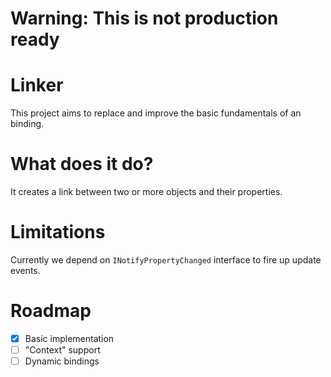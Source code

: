 # Warning: This is not production ready

# Linker
This project aims to replace and improve the basic fundamentals of an binding.

# What does it do?
It creates a link between two or more objects and their properties.

# Limitations
Currently we depend on ```INotifyPropertyChanged``` interface to fire up update events.

# Roadmap
- [x] Basic implementation
- [ ] "Context" support
- [ ] Dynamic bindings
